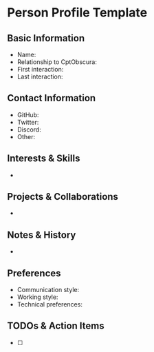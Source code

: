 # Person Profile Template

## Basic Information
- Name:
- Relationship to CptObscura:
- First interaction:
- Last interaction:

## Contact Information
- GitHub:
- Twitter:
- Discord:
- Other:

## Interests & Skills
-

## Projects & Collaborations
-

## Notes & History
-

## Preferences
- Communication style:
- Working style:
- Technical preferences:

## TODOs & Action Items
- [ ]
